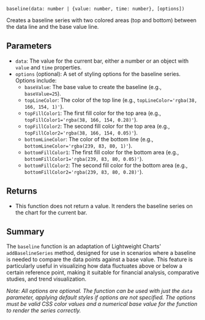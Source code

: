 `baseline(data: number | {value: number, time: number}, [options])`

Creates a baseline series with two colored areas (top and bottom) between the data line and the base value line.

## Parameters

- `data`: The value for the current bar, either a number or an object with `value` and `time` properties.
- `options` (optional): A set of styling options for the baseline series. Options include:
  - `baseValue`: The base value to create the baseline (e.g., `baseValue=25`).
  - `topLineColor`: The color of the top line (e.g., `topLineColor='rgba(38, 166, 154, 1)'`).
  - `topFillColor1`: The first fill color for the top area (e.g., `topFillColor1='rgba(38, 166, 154, 0.28)'`).
  - `topFillColor2`: The second fill color for the top area (e.g., `topFillColor2='rgba(38, 166, 154, 0.05)'`).
  - `bottomLineColor`: The color of the bottom line (e.g., `bottomLineColor='rgba(239, 83, 80, 1)'`).
  - `bottomFillColor1`: The first fill color for the bottom area (e.g., `bottomFillColor1='rgba(239, 83, 80, 0.05)'`).
  - `bottomFillColor2`: The second fill color for the bottom area (e.g., `bottomFillColor2='rgba(239, 83, 80, 0.28)'`).

## Returns

- This function does not return a value. It renders the baseline series on the chart for the current bar.

## Summary

The `baseline` function is an adaptation of Lightweight Charts' `addBaselineSeries` method, designed for use in scenarios where a baseline is needed to compare the data points against a base value. This feature is particularly useful in visualizing how data fluctuates above or below a certain reference point, making it suitable for financial analysis, comparative studies, and trend visualization.

*Note: All options are optional. The function can be used with just the `data` parameter, applying default styles if options are not specified. The options must be valid CSS color values and a numerical base value for the function to render the series correctly.*

